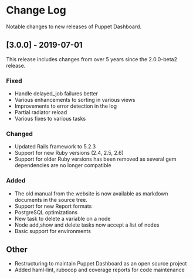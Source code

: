 # Change Log

Notable changes to new releases of Puppet Dashboard.

## [3.0.0] - 2019-07-01

This release includes changes from over 5 years since the 2.0.0-beta2 release.

### Fixed

- Handle delayed_job failures better
- Various enhancements to sorting in various views
- Improvements to error detection in the log
- Partial radiator reload
- Various fixes to various tasks

### Changed

- Updated Rails framework to 5.2.3
- Support for new Ruby versions (2.4, 2.5, 2.6)
- Support for older Ruby versions has been removed as several gem dependencies
  are no longer compatible

### Added

- The old manual from the website is now available as markdown documents in the source tree.
- Support for new Report formats
- PostgreSQL optimizations
- New task to delete a variable on a node
- Node add,show and delete tasks now accept a list of nodes
- Basic support for environments

## Other

- Restructuring to maintain Puppet Dashboard as an open source project
- Added haml-lint, rubocop and coverage reports for code maintenance
